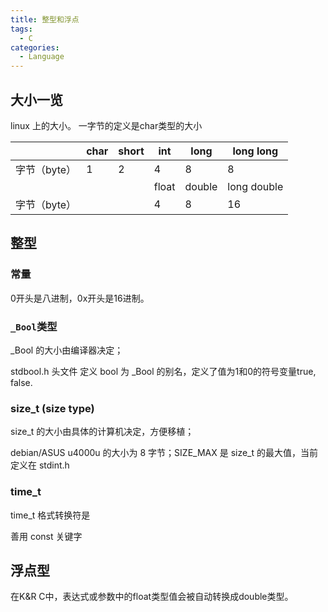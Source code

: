 ```yaml
---
title: 整型和浮点
tags:
  - C
categories:
  - Language
---
```

## 大小一览
linux 上的大小。
一字节的定义是char类型的大小

|              | char | short | int   | long   | long long   |
| ------------ | ---- | ----- | ----- | ------ | ----------- |
| 字节（byte） | 1    | 2     | 4     | 8      | 8           |
|              |      |       | float | double | long double |
| 字节（byte） |      |       | 4     | 8      | 16          |

## 整型

### 常量

0开头是八进制，0x开头是16进制。

### `_Bool`类型

_Bool 的大小由编译器决定；

stdbool.h 头文件 定义 bool 为 _Bool 的别名，定义了值为1和0的符号变量true, false.

### size_t (size type)

size_t 的大小由具体的计算机决定，方便移植；

debian/ASUS u4000u 的大小为 8 字节；SIZE_MAX 是 size_t 的最大值，当前定义在 stdint.h

### time_t

time_t 格式转换符是

善用 const 关键字

## 浮点型

在K&R C中，表达式或参数中的float类型值会被自动转换成double类型。


